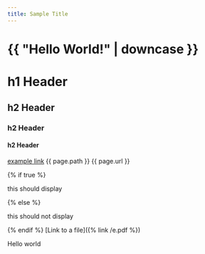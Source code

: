 ```yaml
---
title: Sample Title
---
```

<!DOCTYPE html>
<html>
  <head>
    <meta charset="utf-8">
    <title>Miles Liu</title>
  </head>
  <body>
    <h1>{{ "Hello World!" | downcase }}</h1>
    <h1>h1 Header</h1>
    <h2>h2 Header</h2>
    <h3>h2 Header</h3>
    <h4>h2 Header</h4>
    <p><a href="https://mliu59.github.io/about.html">example link</a>
    {{ page.path }}
    {{ page.url }}
    </p>
    {% if true %}
    <p> this should display </p>
    {% else %}
    <p> this should not display </p>
    {% endif %}
    [Link to a file]({% link /e.pdf %})
    <p>Hello world</p>
  </body>
</html>



